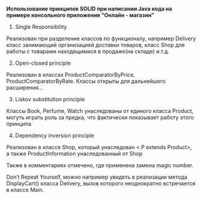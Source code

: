 **Использование принципов SOLID при написании Java кода на примере консольного приложения "Онлайн - магазин"**

1. Single Responsibility

Реализован при разделение классов по функционалу, например Delivery
   класс занимающий организацией доставки товаров, класс Shop для работы с товарами находящимися в продаже(на складе) и.т.д.

2. Open-closed principle

Реализован в классах ProductComparatorByPrice, ProductComparatorByRate. 
Классы открыты для дальнейшего расширения...

3. Liskov substitution principle

Классы Book, Perfume, Watch унаследованы от единого класса
Product, могуть играть роль за предка, что фактически показывает работу этого принципа

4. Dependency inversion principle

Реализован в классе Shop, который унаследован
< P extends Product>, а также ProductInformation 
унаследованный от Shop <Product> 

Также в комментариях отмечено, где применена
замена magic number.

Don’t Repeat Yourself, можно например увидеть 
в реализации метода DisplayCart() класса Delivery, вызов которого неоднократно встречается
в классе Main.